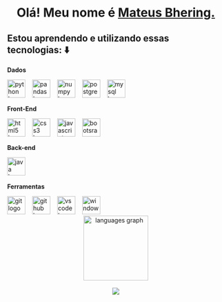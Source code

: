 <h1 align="center">
    Olá! Meu nome é 
    <a href="https://www.linkedin.com/in/mateus-bhering/">Mateus Bhering.</a>
  </h1>
  
  <section>

 ## Estou aprendendo e utilizando essas tecnologias: ⬇️

**<p>Dados</p>**
    <img src="https://skillicons.dev/icons?i=python" height="42" alt="python logo"  />
    <img width="8" />
    <img src="https://cdn.jsdelivr.net/gh/devicons/devicon/icons/pandas/pandas-original.svg" height="42" alt="pandas logo"  />
    <img width="8" />
    <img src="https://cdn.jsdelivr.net/gh/devicons/devicon/icons/numpy/numpy-original.svg" height="42" alt="numpy logo"  />
    <img width="8" />
    <img src="https://skillicons.dev/icons?i=postgres" height="42" alt="postgres logo"  />
    <img width="8" />
    <img src="https://skillicons.dev/icons?i=mysql" height="42" alt="mysql logo"  />
    <img width="8" />
<div>

**<p>Front-End</p>**
<div>
    <img src="https://skillicons.dev/icons?i=html" height="42" alt="html5 logo"  />
    <img width="8" />
    <img src="https://skillicons.dev/icons?i=css" height="42" alt="css3 logo"  />
    <img width="8" />
    <img src="https://skillicons.dev/icons?i=javascript" height="42" alt="javascript logo"  />
    <img width="8" />
    <img src="https://skillicons.dev/icons?i=bootstrap" height="42" alt="bootsrap logo"  />
    <img width="8" />
</div>

**<p>Back-end</p>**
<img src="https://skillicons.dev/icons?i=java" height="42" alt="java logo"  />
    <img width="8" />
**<p>Ferramentas</p>**
<div>
    <img src="https://skillicons.dev/icons?i=git" height="42" alt="git logo"  />
    <img width="8" />
    <img src="https://skillicons.dev/icons?i=github" height="42" alt="github logo"  />
    <img width="8" />
    <img src="https://skillicons.dev/icons?i=vscode" height="42" alt="vscode logo"  />
    <img width="8" />
    <img src="https://skillicons.dev/icons?i=windows" height="42" alt="windows logo"  />
    <img width="8" />
</div>
</section>

<div align="center">
  <img src="https://github-readme-stats.vercel.app/api/top-langs?username=mateusbhering&locale=en&hide_title=false&layout=compact&card_width=320&langs_count=5&theme=react&hide_border=false&order=2" height="150" alt="languages graph"  />
</div>
<br>
<div align="center">
  <a href="https://www.linkedin.com/in/mateus-bhering/" target="_blank">
<img src="https://img.shields.io/badge/LinkedIn-0077B5?style=for-the-badge&logo=linkedin&logoColor=white">
</img>
  </a>
    </div>
